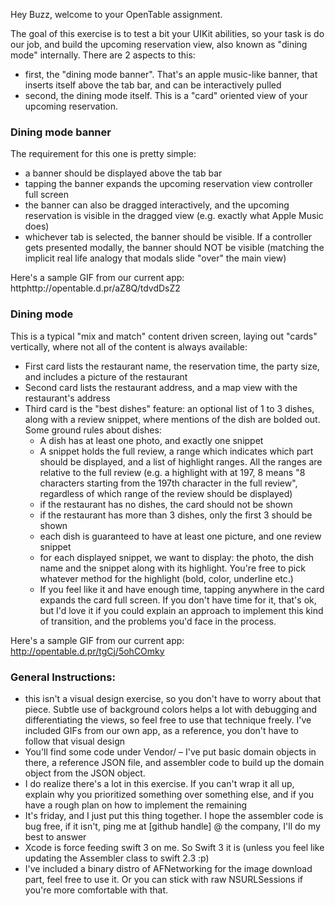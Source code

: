 Hey Buzz, welcome to your OpenTable assignment.

The goal of this exercise is to test a bit your UIKit abilities, so your task is do our job, and build the upcoming reservation view, also known as "dining mode" internally.
There are 2 aspects to this:

- first, the "dining mode banner". That's an apple music-like banner, that inserts itself above the tab bar, and can be interactively pulled
- second, the dining mode itself. This is a "card" oriented view of your upcoming reservation.

### Dining mode banner
The requirement for this one is pretty simple:

- a banner should be displayed above the tab bar
- tapping the banner expands the upcoming reservation view controller full screen
- the banner can also be dragged interactively, and the upcoming reservation is visible in the dragged view (e.g. exactly what Apple Music does)
- whichever tab is selected, the banner should be visible. If a controller gets presented modally, the banner should NOT be visible (matching the implicit real life analogy that modals slide "over" the main view)

Here's a sample GIF from our current app: httphttp://opentable.d.pr/aZ8Q/tdvdDsZ2

### Dining mode
This is a typical "mix and match" content driven screen, laying out "cards" vertically, where not all of the content is always available:

- First card lists the restaurant name, the reservation time, the party size, and includes a picture of the restaurant
- Second card lists the restaurant address, and a map view with the restaurant's address
- Third card is the "best dishes" feature: an optional list of 1 to 3 dishes, along with a review snippet, where mentions of the dish are bolded out. Some ground rules about dishes:
	* A dish has at least one photo, and exactly one snippet
	* A snippet holds the full review, a range which indicates which part should be displayed, and a list of highlight ranges. All the ranges are relative to the full review (e.g. a highlight with at 197, 8 means "8 characters starting from the 197th character in the full review", regardless of which range of the review should be displayed)
	* if the restaurant has no dishes, the card should not be shown
	* if the restaurant has more than 3 dishes, only the first 3 should be shown
	* each dish is guaranteed to have at least one picture, and one review snippet
	* for each displayed snippet, we want to display: the photo, the dish name and the snippet along with its highlight. You're free to pick whatever method for the highlight (bold, color, underline etc.)
	* If you feel like it and have enough time, tapping anywhere in the card expands the card full screen. If you don't have time for it, that's ok, but I'd love it if you could explain an approach to implement this kind of transition, and the problems you'd face in the process.

Here's a sample GIF from our current app: http://opentable.d.pr/tgCj/5ohCOmky

### General Instructions:
- this isn't a visual design exercise, so you don't have to worry about that piece. Subtle use of background colors helps a lot with debugging and differentiating the views, so feel free to use that technique freely. I've included GIFs from our own app, as a reference, you don't have to follow that visual design
- You'll find some code under Vendor/ – I've put basic domain objects in there, a reference JSON file, and assembler code to build up the domain object from the JSON object.
- I do realize there's a lot in this exercise. If you can't wrap it all up, explain why you prioritized something over something else, and if you have a rough plan on how to implement the remaining
- It's friday, and I just put this thing together. I hope the assembler code is bug free, if it isn't, ping me at [github handle] @ the company, I'll do my best to answer
- Xcode is force feeding swift 3 on me. So Swift 3 it is (unless you feel like updating the Assembler class to swift 2.3 :p)
- I've included a binary distro of AFNetworking for the image download part, feel free to use it. Or you can stick with raw NSURLSessions if you're more comfortable with that.
